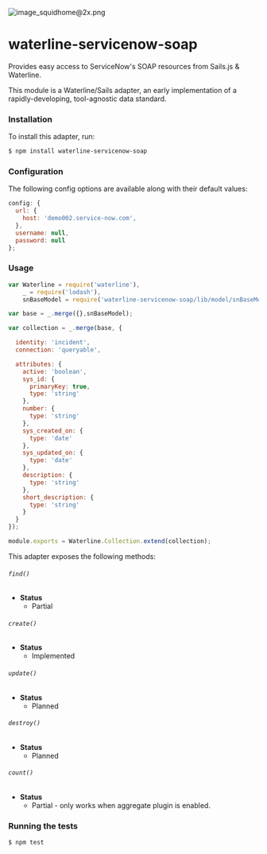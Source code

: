 ![image_squidhome@2x.png](http://i.imgur.com/RIvu9.png)

# waterline-servicenow-soap

Provides easy access to ServiceNow's SOAP resources from Sails.js & Waterline.

This module is a Waterline/Sails adapter, an early implementation of a rapidly-developing, tool-agnostic data standard.


### Installation

To install this adapter, run:

```sh
$ npm install waterline-servicenow-soap
```


### Configuration

The following config options are available along with their default values:

```javascript
config: {
  url: {
    host: 'demo002.service-now.com',
  },
  username: null,
  password: null
};
```


### Usage

```javascript
var Waterline = require('waterline'),
    _ = require('lodash'),
    snBaseModel = require('waterline-servicenow-soap/lib/model/snBaseModel');

var base = _.merge({},snBaseModel);

var collection = _.merge(base, {

  identity: 'incident',
  connection: 'queryable',

  attributes: {
    active: 'boolean',
    sys_id: {
      primaryKey: true,
      type: 'string'
    },
    number: {
      type: 'string'
    },
    sys_created_on: {
      type: 'date'
    },
    sys_updated_on: {
      type: 'date'
    },
    description: {
      type: 'string'
    },
    short_description: {
      type: 'string'
    }
  }
});

module.exports = Waterline.Collection.extend(collection);
```


This adapter exposes the following methods:

###### `find()`

+ **Status**
  + Partial

###### `create()`

+ **Status**
  + Implemented

###### `update()`

+ **Status**
  + Planned

###### `destroy()`

+ **Status**
  + Planned


###### `count()`

+ **Status**
  + Partial - only works when aggregate plugin is enabled.


### Running the tests

```sh
$ npm test
```


